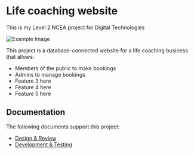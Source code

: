# Life coaching website

This is my Level 2 NCEA project for Digital Technologies

![Example Image](images/example.jpg)

This project is a database-connected website for a life coaching business that allows:
- Members of the public to make bookings
- Admins to manage bookings
- Feature 3 here
- Feature 4 here
- Feature 5 here


## Documentation

The following documents support this project:

- [Design & Review](design.md)
- [Development & Testing](development.md)

